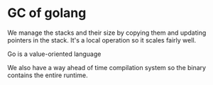 # GC of golang

We manage the stacks and their size by copying them and updating pointers in the stack. It's a local operation so it scales fairly well.

 Go is a value-oriented language
 
 We also have a way ahead of time compilation system so the binary contains the entire runtime.